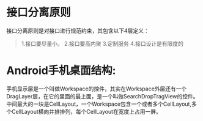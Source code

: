 # 接口分离原则
接口分离原则是对接口进行规范约束，其包含以下4层定义：
> 1.接口要尽量小。
> 2.接口要高内聚
> 3.定制服务
> 4.接口设计是有限度的

# Android手机桌面结构:
手机显示层是一个叫做Workspace的控件，其实在Workspace外层还有一个DragLayer层，在它的里面的最上面，是一个叫做SearchDropTragView的控件。中间最大的一块是CellLayout，一个Workspace包含一个或者多个CellLayout,多个CellLayout横向并排排列，每个CellLayout在宽度上占用一屏。